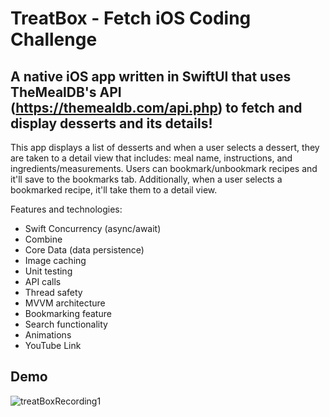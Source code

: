 # TreatBox - Fetch iOS Coding Challenge

## A native iOS app written in SwiftUI that uses TheMealDB's API (https://themealdb.com/api.php) to fetch and display desserts and its details!

This app displays a list of desserts and when a user selects a dessert, they are taken to a detail view that includes: meal name, instructions, and ingredients/measurements. Users can bookmark/unbookmark recipes and it'll save to the bookmarks tab. Additionally, when a user selects a bookmarked recipe, it'll take them to a detail view.

Features and technologies:

* Swift Concurrency (async/await)
* Combine
* Core Data (data persistence)
* Image caching
* Unit testing
* API calls
* Thread safety 
* MVVM architecture
* Bookmarking feature
* Search functionality
* Animations
* YouTube Link

## Demo
![treatBoxRecording1](https://github.com/user-attachments/assets/ef3bbcb6-c4b9-4961-8957-f4e7127acf8e)


